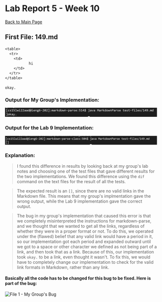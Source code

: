 # Lab Report 5 - Week 10

[Back to Main Page](https://ebayraktaroglu.github.io/cse15l-lab-reports/)




## First File: 149.md

```
<table>
  <tr>
    <td>
           hi
    </td>
  </tr>
</table>

okay.
```

### Output for My Group's Implementation:

![File 1 - My Group's Implementation](Lab_Report_Week_10_Screenshots/MyImplementationFirstFile.png)

### Output for the Lab 9 Implementation:

![File 1 - Lab 9 Implementation](Lab_Report_Week_10_Screenshots/TeacherImplementationFirstFile.png)

### Explanation:

>I found this difference in results by looking back at my group's lab notes and choosing one of the test files that gave different results for the two implementations. We found this difference using the `dif` command on the text files for the result of all the tests.

>The expected result is an `[]`, since there are no valid links in the Markdown file. This means that my group's implmentation gave the wrong output, while the Lab 9 implementation gave the correct output.

>The bug in my group's implementation that caused this error is that we completely misinterpreted the instructions for markdown-parse, and we thought that we wanted to get all the links, regardless of whether they were in a proper format or not. To do this, we operated under the (flawed) belief that any valid link would have a period in it, so our implementation got each period and expanded outward until we got to a space or other character we defined as not being part of a link, and then took that as a link. Because of this, our implementation took `okay.` to be a link, even thought it wasn't. To fix this, we would have to completely change our implementation to check for the valid link formats in Markdown, rather than any link.

#### Basically all the code has to be changed for this bug to be fixed. Here is part of the bug:

![File 1 - My Group's Bug](Lab_Report_Week_10_Screenshots/OurGroupBug.png)




